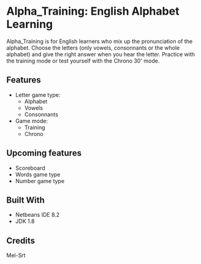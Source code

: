 # Alpha_Training: English Alphabet Learning 
Alpha_Training is for English learners who mix up the pronunciation of the alphabet. Choose the letters (only vowels, consonnants or the whole alphabet) and give the right answer when you hear the letter. 
Practice with the training mode or test yourself with the Chrono 30' mode.

## Features
* Letter game type:
  * Alphabet
  * Vowels
  * Consonnants
* Game mode:
  * Training
  * Chrono

## Upcoming features
* Scoreboard
* Words game type
* Number game type

## Built With
* Netbeans IDE 8.2
* JDK 1.8

## Credits
Mel-Srt



